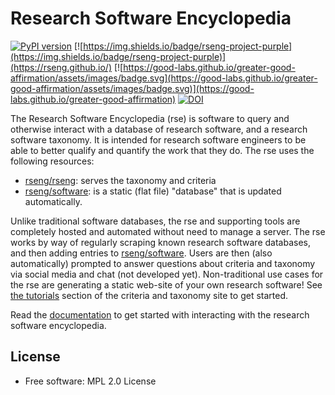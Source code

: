 # Research Software Encyclopedia

[![PyPI version](https://badge.fury.io/py/rse.svg)](https://badge.fury.io/py/rse)
[![https://img.shields.io/badge/rseng-project-purple](https://img.shields.io/badge/rseng-project-purple)](https://rseng.github.io/) [![https://good-labs.github.io/greater-good-affirmation/assets/images/badge.svg](https://good-labs.github.io/greater-good-affirmation/assets/images/badge.svg)](https://good-labs.github.io/greater-good-affirmation)
[![DOI](https://zenodo.org/badge/268609253.svg)](https://zenodo.org/badge/latestdoi/268609253)

The Research Software Encyclopedia (rse) is software to query and otherwise interact 
with a database of research software, and a research software taxonomy.
It is intended for research software engineers to be able to better qualify
and quantify the work that they do. The rse uses the following resources:

 - [rseng/rseng](https://rseng.github.io/rseng/): serves the taxonomy and criteria
 - [rseng/software](https://github.com/rseng/software): is a static (flat file) "database" that is updated automatically.

Unlike traditional software databases, the rse and supporting tools are completely
hosted and automated without need to manage a server.
The rse works by way of regularly scraping known research software databases,
and then adding entries to [rseng/software](https://github.com/rseng/software).
Users are then (also automatically) prompted to answer questions about criteria
and taxonomy via social media and chat (not developed yet).  Non-traditional
use cases for the rse are generating a static web-site of your own research 
software! See [the tutorials](https://rseng.github.io/rseng/blog/) section of the 
criteria and taxonomy site to get started.

Read the [documentation](https://rseng.github.io/rse/) to get started with interacting with the 
research software encyclopedia.

## License

 * Free software: MPL 2.0 License
